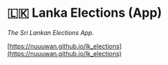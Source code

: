 # 🇱🇰 Lanka Elections (App)

*The Sri Lankan Elections App.*

[https://nuuuwan.github.io/lk_elections](https://nuuuwan.github.io/lk_elections)
